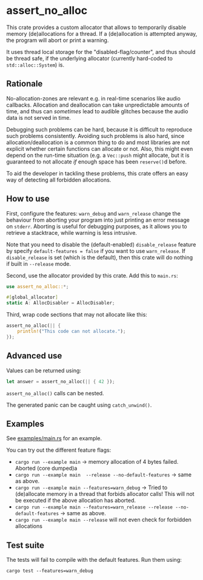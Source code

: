 assert_no_alloc
===============

This crate provides a custom allocator that allows to temporarily disable
memory (de)allocations for a thread. If a (de)allocation is attempted
anyway, the program will abort or print a warning.

It uses thread local storage for the "disabled-flag/counter", and thus
should be thread safe, if the underlying allocator (currently hard-coded
to `std::alloc::System`) is.

Rationale
---------

No-allocation-zones are relevant e.g. in real-time scenarios like audio
callbacks. Allocation and deallocation can take unpredictable amounts of
time, and thus can *sometimes* lead to audible glitches because the audio
data is not served in time.

Debugging such problems can be hard, because it is difficult to reproduce
such problems consistently. Avoiding such problems is also hard, since
allocation/deallocation is a common thing to do and most libraries are not
explicit whether certain functions can allocate or not. Also, this might
even depend on the run-time situation (e.g. a `Vec::push` might allocate,
but it is guaranteed to not allocate *if* enough space has been `reserve()`d
before.

To aid the developer in tackling these problems, this crate offers an easy
way of detecting all forbidden allocations.

How to use
----------

First, configure the features: `warn_debug` and `warn_release` change the
behaviour from aborting your program into just printing an error message
on `stderr`. Aborting is useful for debugging purposes, as it allows you
to retrieve a stacktrace, while warning is less intrusive.

Note that you need to disable the (default-enabled) `disable_release` feature
by specify `default-features = false` if you want to use `warn_release`. If
`disable_release` is set (which is the default), then this crate will do
nothing if built in `--release` mode.

Second, use the allocator provided by this crate. Add this to `main.rs`:

```rust
use assert_no_alloc::*;

#[global_allocator]
static A: AllocDisabler = AllocDisabler;
```

Third, wrap code sections that may not allocate like this:

```rust
assert_no_alloc(|| {
	println!("This code can not allocate.");
});
```

Advanced use
------------

Values can be returned using:

```rust
let answer = assert_no_alloc(|| { 42 });
```

`assert_no_alloc()` calls can be nested.

The generated panic can be caught using `catch_unwind()`.

Examples
--------

See [examples/main.rs](examples/main.rs) for an example.

You can try out the different feature flags:

- `cargo run --example main` -> memory allocation of 4 bytes failed. Aborted (core dumped)a
- `cargo run --example main  --release --no-default-features` -> same as above.
- `cargo run --example main --features=warn_debug` -> Tried to (de)allocate memory in a thread that forbids allocator calls! This will not be executed if the above allocation has aborted.
- `cargo run --example main --features=warn_release --release --no-default-features` -> same as above.
- `cargo run --example main --release` will not even check for forbidden allocations

Test suite
----------

The tests will fail to compile with the default features. Run them using:

```
cargo test --features=warn_debug
```
